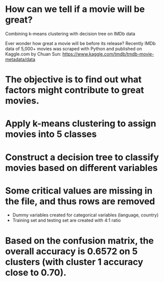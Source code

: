 # How can we tell if a movie will be great?
Combining k-means clustering with decision tree on IMDb data

Ever wonder how great a movie will be before its release? Recently IMDb data of 5,000+ movies was scraped with Python and published on Kaggle.com by Chuan Sun: https://www.kaggle.com/tmdb/tmdb-movie-metadata/data

# The objective is to find out what factors might contribute to great movies.

# Apply k-means clustering to assign movies into 5 classes

# Construct a decision tree to classify movies based on different variables

# Some critical values are missing in the file, and thus rows are removed

- Dummy variables created for categorical variables (language, country)
- Training set and testing set are created with 4:1 ratio

# Based on the confusion matrix, the overall accuracy is 0.6572 on 5 clusters (with cluster 1 accuracy close to 0.70).
